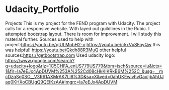 # Udacity_Portfolio
Projects
This is my project for the FEND program with Udacity.
The project calls for a responsive website.  With layed out guildlines in the Rubic.  I attempted bootstrap layout.  There is room for improvement. I will study this material further.
Sources used to help with project:https://youtu.be/qIULMnbH2-o https://youtu.be/c5xVxSFoyQw this was helpful! https://youtu.be/Qkdh88R3MuQ
other helpful sources:https://getbootstrap.com
Used udacity logo: https://www.google.com/search?q=udacity+logo&rlz=1C5CHFA_enUS779US779&tbm=isch&source=iu&ictx=1&fir=la7eEJx4ApDUVM%253A%252Cd08cHkKiKRkB6M%252C_&usg=__mcDzqSg0SO__V3R61AXMrAK7Ll8%3D&sa=X&ved=0ahUKEwivhvGaoIjbAhUJaq0KHXoCBUgQ9QEIKzAA#imgrc=la7eEJx4ApDUVM:

                                  
                                  
